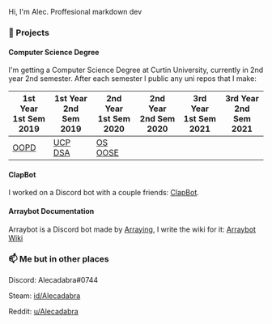 Hi, I'm Alec. Proffesional markdown dev

### 🔭 Projects

#### Computer Science Degree

I'm getting a Computer Science Degree at Curtin University, currently in 2nd year 2nd semester. After each semester I public any uni repos that I make:

1st Year <br> 1st Sem <br> 2019 | 1st Year <br> 2nd Sem <br> 2019 | 2nd Year <br> 1st Sem <br> 2020 | 2nd Year <br> 2nd Sem <br> 2020 | 3rd Year <br> 1st Sem <br> 2021 | 3rd Year <br> 2nd Sem <br> 2021  
--- | --- | --- | --- | --- | --- |
[OOPD](https://github.com/Alecadabra/OOPD) | [UCP](https://github.com/Alecadabra/UCP)<br>[DSA](https://github.com/Alecadabra/DSA) | [OS](https://github.com/Alecadabra/OS)<br>[OOSE](https://github.com/Alecadabra/OOSE)

#### ClapBot

I worked on a Discord bot with a couple friends: [ClapBot](https://github.com/ClapBotCo/ClapBot).

#### Arraybot Documentation

Arraybot is a Discord bot made by [Arraying](https://github.com/Arraying), I write the wiki for it: [Arraybot Wiki](https://github.com/Arraying/Arraybot/wiki)

### 📫 Me but in other places

Discord: Alecadabra#0744

Steam: [id/Alecadabra](https://steamcommunity.com/id/alecadabra)

Reddit: [u/Alecadabra](https://www.reddit.com/u/Alecadabra)
